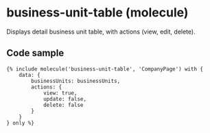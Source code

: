 # business-unit-table (molecule)

Displays detail business unit table, with actions (view, edit, delete).

## Code sample

```
{% include molecule('business-unit-table', 'CompanyPage') with {
    data: {
        businessUnits: businessUnits,
        actions: {
            view: true,
            update: false,
            delete: false
        }
    }
} only %}
```

